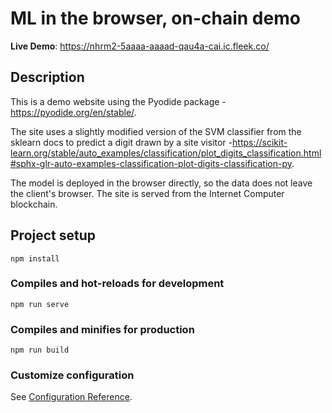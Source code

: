 # ML in the browser, on-chain demo

**Live Demo**: https://nhrm2-5aaaa-aaaad-qau4a-cai.ic.fleek.co/

## Description

This is a demo website using the Pyodide package - https://pyodide.org/en/stable/.

The site uses a slightly modified version of the SVM classifier from the sklearn docs to predict a digit drawn by a site visitor -https://scikit-learn.org/stable/auto_examples/classification/plot_digits_classification.html#sphx-glr-auto-examples-classification-plot-digits-classification-py.

The model is deployed in the browser directly, so the data does not leave the client's browser. The site is served from the Internet Computer blockchain.

## Project setup
```
npm install
```

### Compiles and hot-reloads for development
```
npm run serve
```

### Compiles and minifies for production
```
npm run build
```

### Customize configuration
See [Configuration Reference](https://cli.vuejs.org/config/).
